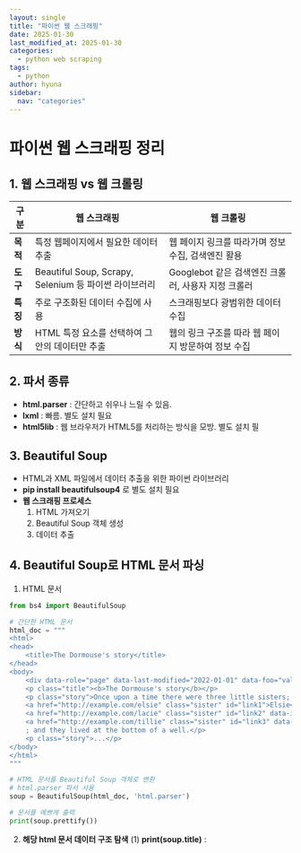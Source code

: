 ```yaml
---
layout: single
title: "파이썬 웹 스크래핑"
date: 2025-01-30
last_modified_at: 2025-01-30
categories:
  - python web scraping
tags:
  - python
author: hyuna
sidebar:
  nav: "categories"
---
```


# 파이썬 웹 스크래핑 정리

## **1. 웹 스크래핑 vs 웹 크롤링**

| **구분**      | **웹 스크래핑**                                                | **웹 크롤링**                                              |
|---------------|---------------------------------------------------------------|-----------------------------------------------------------|
| **목적**      | 특정 웹페이지에서 필요한 데이터 추출                         | 웹 페이지 링크를 따라가며 정보 수집, 검색엔진 활용         |
| **도구**      | Beautiful Soup, Scrapy, Selenium 등 파이썬 라이브러리         | Googlebot 같은 검색엔진 크롤러, 사용자 지정 크롤러        |
| **특징**      | 주로 구조화된 데이터 수집에 사용                              | 스크래핑보다 광범위한 데이터 수집                          |
| **방식**      | HTML 특정 요소를 선택하여 그 안의 데이터만 추출              | 웹의 링크 구조를 따라 웹 페이지 방문하여 정보 수집         |



## **2. 파서 종류** 
- **html.parser** : 간단하고 쉬우나 느릴 수 있음.
- **lxml** : 빠름. 별도 설치 필요
- **html5lib** : 웹 브라우저가 HTML5를 처리하는 방식을 모방. 별도 설치 필



## **3. Beautiful Soup**
- HTML과 XML 파일에서 데이터 추출을 위한 파이썬 라이브러리
- **pip install beautifulsoup4** 로 별도 설치 필요
- **웹 스크래핑 프로세스** 
    1) HTML 가져오기
    2) Beautiful Soup 객체 생성
    3) 데이터 추출



## **4. Beautiful Soup로 HTML 문서 파싱**
1) HTML 문서 
```python
from bs4 import BeautifulSoup

# 간단한 HTML 문서
html_doc = """
<html>
<head>
    <title>The Dormouse's story</title>
</head>
<body>
    <div data-role="page" data-last-modified="2022-01-01" data-foo="value">This is a div with data attributes.</div>
    <p class="title"><b>The Dormouse's story</b></p>
    <p class="story">Once upon a time there were three little sisters; and their names were
    <a href="http://example.com/elsie" class="sister" id="link1">Elsie</a>,
    <a href="http://example.com/lacie" class="sister" id="link2" data-info="more info">Lacie</a> and
    <a href="http://example.com/tillie" class="sister" id="link3" data-info="even more info">Tillie abcd</a>
    ; and they lived at the bottom of a well.</p>
    <p class="story">...</p>
</body>
</html>
"""

# HTML 문서를 Beautiful Soup 객체로 변환
# html.parser 파서 사용
soup = BeautifulSoup(html_doc, 'html.parser')

# 문서를 예쁘게 출력
print(soup.prettify())
```

2) **해당 html 문서 데이터 구조 탐색**
    (1) **print(soup.title)** : <title> 태그 찾기
    (2) **print(soup.title.name)** : <title> 태그 이름
    (3) **print(soup.title.string)** : <title> 태그의 텍스트 내용
    (4) **print(soup.title.parent.name)** : 태그의 부모 태그인 <head> 가리키고, name 은 태그의 이름 반환 = head
    (5)**print(soup.p)**: 첫번째 <p> 태그
    (6) **print(soup.p['class'])** : 첫 번째 p태그 찾고 class 속성값 가져온 후 리스트 형태로 반환 (여러 개의 클래스값을 가질 수 있으므로) = ['title']
    (7)**print(soup.find_all('a'))**: 모든 <a>태그 찾아 리스트로 반환



## **5. Beautiful Soup 메서드**
- **find_all()**: 지정된 태그의 모든 자손 검색 및 설정된 필터에 맞는 모든 결과 검색하여 리스트로 반환
- **find()**
    - 하나의 결과만 찾고 싶을 때 사용. 
    - 찾지 못했을 때 None 반환.
- **get_text()**
    - 문서나 태그 안에 인간이 읽을 수 있는 텍스트만 원할 경우 사용
    - 기본적으로 페이지 모든 텍스트 출력



## **6. CSS selectors**
1) **select()** =find_all()
    : 일치하는 모든 요소의 ResultSet 객체. 없다면 빈 ResultSet 반환
2) **select_one()**: 일치하는 요소 중 첫 번째 요소. 없다면 None 반환
